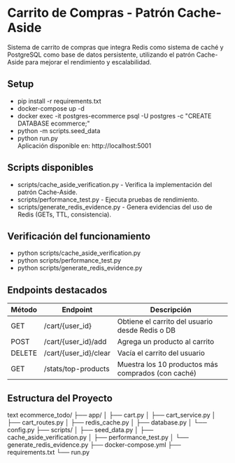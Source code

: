 # Carrito de Compras - Patrón Cache-Aside

Sistema de carrito de compras que integra Redis como sistema de caché y PostgreSQL como base de datos persistente, utilizando el patrón Cache-Aside para mejorar el rendimiento y escalabilidad.

## Setup

* pip install -r requirements.txt
* docker-compose up -d
* docker exec -it postgres-ecommerce psql -U postgres -c "CREATE DATABASE ecommerce;"
* python -m scripts.seed_data
* python run.py  
  Aplicación disponible en: http://localhost:5001

## Scripts disponibles

* scripts/cache_aside_verification.py - Verifica la implementación del patrón Cache-Aside.
* scripts/performance_test.py - Ejecuta pruebas de rendimiento.
* scripts/generate_redis_evidence.py - Genera evidencias del uso de Redis (GETs, TTL, consistencia).

## Verificación del funcionamiento

* python scripts/cache_aside_verification.py
* python scripts/performance_test.py
* python scripts/generate_redis_evidence.py

## Endpoints destacados

| Método | Endpoint                | Descripción                                           |
|--------|-------------------------|-------------------------------------------------------|
| GET    | /cart/{user_id}         | Obtiene el carrito del usuario desde Redis o DB      |
| POST   | /cart/{user_id}/add     | Agrega un producto al carrito                        |
| DELETE | /cart/{user_id}/clear   | Vacía el carrito del usuario                         |
| GET    | /stats/top-products     | Muestra los 10 productos más comprados (con caché)   |

## Estructura del Proyecto

text
ecommerce_todo/
├── app/
│   ├── cart.py
│   ├── cart_service.py
│   ├── cart_routes.py
│   ├── redis_cache.py
│   ├── database.py
│   └── config.py
├── scripts/
│   ├── seed_data.py
│   ├── cache_aside_verification.py
│   ├── performance_test.py
│   └── generate_redis_evidence.py
├── docker-compose.yml
├── requirements.txt
└── run.py
